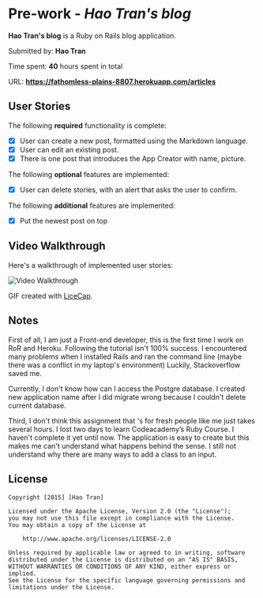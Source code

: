 # Pre-work - *Hao Tran's blog*

**Hao Tran's blog** is a Ruby on Rails blog application.

Submitted by: **Hao Tran**

Time spent: **40** hours spent in total

URL: **https://fathomless-plains-8807.herokuapp.com/articles**

## User Stories

The following **required** functionality is complete:

* [X] User can create a new post, formatted using the Markdown language.
* [X] User can edit an existing post.
* [X] There is one post that introduces the App Creator with name, picture.

The following **optional** features are implemented:
* [X] User can delete stories, with an alert that asks the user to confirm.

The following **additional** features are implemented:

- [X] Put the newest post on top

## Video Walkthrough 

Here's a walkthrough of implemented user stories:

![Video Walkthrough](http://imgur.com/fzYbNlp.gif)

GIF created with [LiceCap](http://www.cockos.com/licecap/).

## Notes

First of all, I am just a Front-end developer, this is the first time I work on RoR and Heroku. Following the tutorial isn't 100% success. I encountered  many problems when I installed Rails and ran the command line (maybe there was a conflict in my laptop's environment) Luckily, Stackoverflow saved me.

Currently, I don't know how can I access the Postgre database. I created new application name after I did migrate wrong because I couldn't delete current database.

Third, I don't think this assignment that 's for fresh people like me just takes several hours. I lost two days to learn Codeacademy’s Ruby Course. I haven't complete it yet until now. The application is easy to create but this makes me can't understand what happens behind the sense. I still not understand why there are many ways to add a class to an input.

## License

    Copyright [2015] [Hao Tran]

    Licensed under the Apache License, Version 2.0 (the "License");
    you may not use this file except in compliance with the License.
    You may obtain a copy of the License at

        http://www.apache.org/licenses/LICENSE-2.0

    Unless required by applicable law or agreed to in writing, software
    distributed under the License is distributed on an "AS IS" BASIS,
    WITHOUT WARRANTIES OR CONDITIONS OF ANY KIND, either express or implied.
    See the License for the specific language governing permissions and
    limitations under the License.
    
